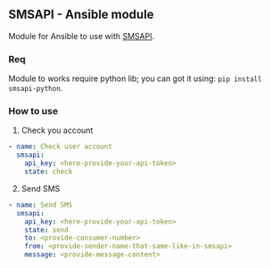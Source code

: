 ## SMSAPI - Ansible module

Module for Ansible to use with [SMSAPI](https://smsapi.pl).

### Req
Module to works require python lib; you can got it using: `pip install smsapi-python`.

### How to use
1. Check you account
``` yaml
- name: Check user account
  smsapi:
    api_key: <here-provide-your-api-token>
    state: check
```

2. Send SMS
``` yaml
- name: Send SMS
  smsapi:
    api_key: <here-provide-your-api-token>
    state: send
    to: <provide-consumer-number>
    from: <provide-sender-name-that-same-like-in-smsapi>
    message: <provide-message-content>
```